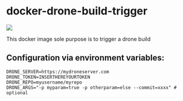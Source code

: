 # docker-drone-build-trigger

![](https://github.com/eyenx/docker-drone-build-trigger/workflows/build%20image/badge.svg)

This docker image sole purpose is to trigger a drone build

## Configuration via environment variables:

```
DRONE_SERVER=https://mydroneserver.com
DRONE_TOKEN=INSERTHEREYOURTOKEN
DRONE_REPO=myusername/myrepo
DRONE_ARGS="-p myparam=true -p otherparam=else --commit=xxxx" # optional
```
